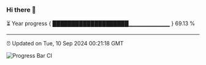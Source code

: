 ### Hi there 👋

⏳ Year progress { ████████████████████▁▁▁▁▁▁▁▁▁▁ } 69.13 %

---

⏰ Updated on Tue, 10 Sep 2024 00:21:18 GMT

![Progress Bar CI](https://github.com/liununu/liununu/workflows/Progress%20Bar%20CI/badge.svg)
